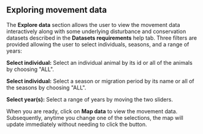 ## Exploring movement data

The **Explore data** section allows the user to view the movement data interactively along with some underlying disturbance and conservation datasets described in the **Datasets requirements** help tab. Three filters are provided allowing the user to select individuals, seasons, and a range of years:

**Select individual:** Select an individual animal by its id or all of the animals by choosing "ALL".

**Select individual:** Select a season or migration period by its name or all of the seasons by choosing "ALL".

**Select year(s):** Select a range of years by moving the two sliders.

When you are ready, click on **Map data** to view the movement data. Subsequently, anytime you change one of the selections, the map will update immediately without needing to click the button.

